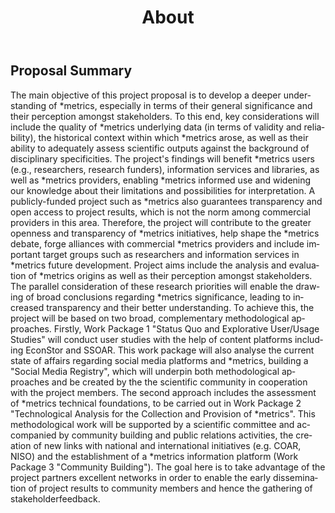 ﻿---
layout: default
title: "About"
permalink: /en/about/proposal
lang: en
parent: about
ref: proposal
comments: false
position:
order: 1
alt: "Proposal Summary"
---

## Proposal Summary

The main objective of this project proposal is to develop a deeper
understanding of *metrics, especially in terms of their general
significance and their perception amongst stakeholders. To this end,
key considerations will include the quality of *metrics underlying data
(in terms of validity and reliability), the historical context within which
*metrics arose, as well as their ability to adequately assess scientific
outputs against the background of disciplinary specificities. The
project's findings will benefit *metrics users (e.g., researchers,
research funders), information services and libraries, as well as
*metrics providers, enabling *metrics informed use and widening our
knowledge about their limitations and possibilities for interpretation. A
publicly-funded project such as *metrics also guarantees
transparency and open access to project results, which is not the
norm among commercial providers in this area. Therefore, the project
will contribute to the greater openness and transparency of *metrics
initiatives, help shape the *metrics debate, forge alliances with
commercial *metrics providers and include important target groups
such as researchers and information services in *metrics future
development. Project aims include the analysis and evaluation of
*metrics origins as well as their perception amongst stakeholders. The
parallel consideration of these research priorities will enable the
drawing of broad conclusions regarding *metrics significance, leading
to increased transparency and their better understanding. To achieve
this, the project will be based on two broad, complementary
methodological approaches. Firstly, Work Package 1 "Status Quo and
Explorative User/Usage Studies" will conduct user studies with the
help of content platforms including EconStor and SSOAR. This work
package will also analyse the current state of affairs regarding social
media platforms and *metrics, building a "Social Media Registry",
which will underpin both methodological approaches and be created
by the the scientific community in cooperation with the project
members. The second approach includes the assessment of *metrics
technical foundations, to be carried out in Work Package 2
"Technological Analysis for the Collection and Provision of *metrics".
This methodological work will be supported by a scientific committee
and accompanied by community building and public relations
activities, the creation of new links with national and international
initiatives (e.g. COAR, NISO) and the establishment of a *metrics
information platform (Work Package 3 "Community Building"). The
goal here is to take advantage of the project partners excellent
networks in order to enable the early dissemination of project results
to community members and hence the gathering of stakeholderfeedback.
